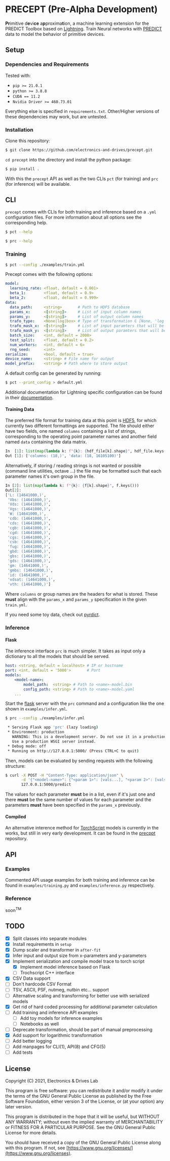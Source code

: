 # PRECEPT (Pre-Alpha Development)

**Pr**imitive d**e**vi**ce** a**p**proxima**t**ion, a machine learning
extension for the PREDICT Toolbox based on
[Lightning](https://www.pytorchlightning.ai/). Train Neural
networks with [PREDICT](https://github.com/electronics-and-drives/predict) 
data to model the behavior of primitive devices.

## Setup

### Dependencies and Requirements

Tested with:

- `pip >= 21.0.1`
- `python >= 3.8.8`
- `CUDA == 11.2`
- `Nvidia Driver >= 460.73.01`

Everything else is specified in `requirements.txt`. Other/Higher versions of
these dependencies may work, but are untested.

### Installation

Clone this repository:

```bash
$ git clone https://github.com/electronics-and-drives/precept.git
```

`cd precept` into the directory and install the python package:

```bash
$ pip install .
```

With this the `precept` API as well as the two CLIs `pct` (for training) and
`prc` (for inference) will be available.

## CLI

`precept` comes with CLIs for both training and inference based on a `.yml`
configuration files. For more information about all options see the 
corresponding help.

```sh
$ pct --help

$ prc --help
```

### Training

```bash
$ pct --config ./examples/train.yml
```

Precept comes with the following options:

```yaml
model:
  learning_rate: <float, default = 0.001>
  beta_1:        <float, default = 0.9>
  beta_2:        <float, default = 0.999>
data:
  data_path:     <string>       # Path to HDF5 database
  params_x:      <[string]>     # List of input column names 
  params_y:      <[string]>     # List of output column names 
  trafo_type:    <None|log|box> # Type of transformation ∈ [None, 'log', 'box']
  trafo_mask_x:  <[string]>     # List of input paramters that will be transformed
  trafo_mask_y:  <[string]>     # List of output paramters that will be transformed
  batch_size:    <int, default = 2000>
  test_split:    <float, default = 0.2>
  num_workers:   <int, default = 6>
  rng_seed:      <int>
serialize:       <bool, default = true>
device_name:     <string> # File name for output
model_prefix:    <string> # Path where to store output
```

A default config can be generated by running:

```sh
$ pct --print_config > default.yml
```

Additional documentation for Lightning specific configuration can be found in their
[documentation](https://pytorch-lightning.readthedocs.io/en/latest/common/lightning_cli.html).

#### Training Data

The preferred file format for training data at this point is
[HDF5](https://www.hdfgroup.org/solutions/hdf5/), for which currently two
different formattings are supported. The file should either have two fields,
one named `columns` containing a list of strings, corresponding to the
operating point parameter names and another field named `data` containing the
data matrix.

```python
In  [1]: list(map(lambda k: f"{k}: {hdf_file[k].shape}", hdf_file.keys()))
Out [1]: ['columns: (18,)', 'data: (18, 16105100)']
```

Alternatively, if storing / reading strings is not wanted or possible (command
line utilities, octave ...) the file may be formatted such that each parameter
names it's own group in the file.

```python
In [2]: list(map(lambda k: f"{k}: {f[k].shape}", f.keys()))
Out[2]:
['L: (14641000,)',
 'Vbs: (14641000,)',
 'Vds: (14641000,)',
 'Vgs: (14641000,)',
 'W: (14641000,)',
 'cdb: (14641000,)',
 'cds: (14641000,)',
 'cgb: (14641000,)',
 'cgd: (14641000,)',
 'cgs: (14641000,)',
 'csb: (14641000,)',
 'fug: (14641000,)',
 'gbd: (14641000,)',
 'gbs: (14641000,)',
 'gds: (14641000,)',
 'gm: (14641000,)',
 'gmbs: (14641000,)',
 'id: (14641000,)',
 'vdsat: (14641000,)',
 'vth: (14641000,)']
```

Where `columns` or group names are the headers for what is stored. These
**must** align with the `params_x` and `params_y` specification in the given
`train.yml`.

If you need some toy data, check out 
[pyrdict](https://github.com/AugustUnderground/pyrdict).

### Inference

#### Flask

The inference interface `prc` is much simpler. It takes as input only a
dictionary to all the models that should be served. 

```yaml
host: <string, default = localhost> # IP or hostname 
port: <int, default = '5000'>       # Port
models:
    <model-name>: 
        model_path:  <string> # Path to <name>-model.bin
        config_path: <string> # Path to <name>-model.yaml
    ...
```

Start the [flask](https://flask.palletsprojects.com/) server with the `prc`
command and a configuration like the one shown in `examples/infer.yml`.

```sh
$ prc --config ./examples/infer.yml

 * Serving Flask app 'prc' (lazy loading)
 * Environment: production
   WARNING: This is a development server. Do not use it in a production deployment.
   Use a production WSGI server instead.
 * Debug mode: off
 * Running on http://127.0.0.1:5000/ (Press CTRL+C to quit)
```

Then, models can be evaluated by sending requests with the following structure:

```sh
$ curl -X POST -H "Content-Type: application/json" \
       -d '{"<model-name>": {"<param 1>": [vals...], "<param 2>": [vals...], ... }}' \
       127.0.0.1:5000/predict
```

The values for each parameter **must** be in a list, even if it's just one and
there **must** be the same number of values for each parameter and the
parameters **must** have been specified in the `params_x` previously.

#### Compiled

An alternative interence method for
[TorchScript](https://pytorch.org/docs/stable/jit.html) models is currently in
the works, but still in very early development. It can be found in the
[precppt](https://github.com/electronics-and-drives/precppt) repository.

## API

### Examples

Commented API usage examples for both training and inference can be found in
`examples/training.py` and `examples/inference.py` respectively.

### Reference

soon<sup>TM</sup>

## TODO

- [X] Split classes into separate modules
- [X] Install requirements in `setup`
- [X] Dump scaler and transformer in `after-fit`
- [X] Infer input and output size from x-parameters and y-parameters
- [X] Implement serialization and compile model trace to torch script
    - [X] Implement model inference based on Flask
    - [ ] Trochscript C++ interface
- [X] CSV Data support
- [ ] Don't hardcode CSV Format
- [ ] TSV, ASCII, PSF, nutmeg, nutbin etc... support
- [ ] Alternative scaling and transforming for better use with serialized models
- [X] Get rid of hard coded processing for additional parameter calculation
- [ ] Add training and inference API examples
    - [ ] Add toy models for inference examples
    - [ ] Notebooks as well
- [ ] Deprecate transformation, should be part of manual preprocessing
- [X] Add support for logarithmic transformation
- [ ] Add better logging
- [ ] Add manpages for CLI(1), API(8) and CFG(5)
- [ ] Add tests

## License

Copyright (C) 2021, Electronics & Drives Lab

This program is free software: you can redistribute it and/or modify
it under the terms of the GNU General Public License as published by
the Free Software Foundation, either version 3 of the License, or
(at your option) any later version.

This program is distributed in the hope that it will be useful,
but WITHOUT ANY WARRANTY; without even the implied warranty of
MERCHANTABILITY or FITNESS FOR A PARTICULAR PURPOSE.  See the
GNU General Public License for more details.

You should have received a copy of the GNU General Public License
along with this program. If not, see 
[https://www.gnu.org/licenses/](https://www.gnu.org/licenses).
